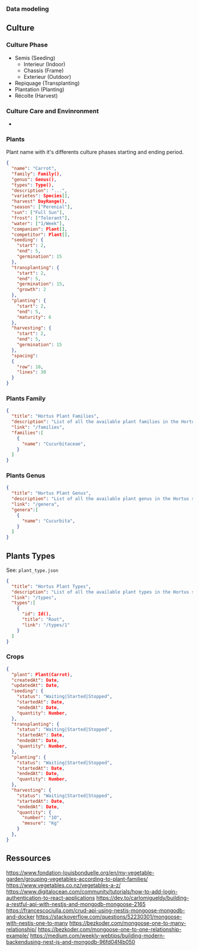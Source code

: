 ### Data modeling

## Culture

### Culture Phase

- Semis (Seeding)
  - Interieur (Indoor)
  - Chassis (Frame)
  - Exterieur (Outdoor)
- Repiquage (Transplanting)
- Plantation (Planting)
- Récolte (Harvest)

### Culture Care and Envinronment

- 

### Plants

Plant name with it's differents culture phases starting and ending period.

```json
{
  "name": "Carrot",
  "family": Family(),
  "genus": Genus(),
  "types": Type(),
  "description": "...",
  "varietes": Species[],
  "harvest" DayRange(),
  "season": ["Perenial"],
  "sun": ["Full Sun"],
  "frost": ["Tolerant"],
  "water": ["1/Week"],
  "companion": Plant[],
  "competitor": Plant[],
  "seeding": {
    "start": 2,
    "end": 5,
    "germination": 15
  },
  "transplanting": {
    "start": 2,
    "end": 5,
    "germination": 15,
    "growth": 2
  },
  "planting": {
    "start": 2,
    "end": 5,
    "maturity": 6
  },
  "harvesting": {
    "start": 2,
    "end": 5,
    "germination": 15
  },
  "spacing": 
  {
    "row": 10,
    "lines": 30
  }
}
```

### Plants Family

```json
{
  "title": "Hortus Plant Families",
  "description": "List of all the available plant families in the Hortus system",
  "link": "/families",
  "families":[
    {
      "name": "Cucurbitaceae",
    }
  ]
}
```
### Plants Genus

```json
{
  "title": "Hortus Plant Genus",
  "description": "List of all the available plant genus in the Hortus system",
  "link": "/genera",
  "genera":[
    {
      "name": "Cucurbita",
    }
  ]
}
```

## Plants Types

See: `plant_type.json`

```json
{
  "title": "Hortus Plant Types",
  "description": "List of all the available plant types in the Hortus system",
  "link": "/types",
  "types":[
    {
      "id": Id(),
      "title": "Root",
      "link": "/types/1"
    }
  ]
}
```

### Crops

```json
{
  "plant": Plant(Carrot),
  "createdAt": Date,
  "updatedAt": Date,
  "seeding": {
    "status": "Waiting|Started|Stopped",
    "startedAt": Date,
    "endedAt": Date,
    "quantity": Number,
  },
  "transplanting": {
    "status": "Waiting|Started|Stopped",
    "startedAt": Date,
    "endedAt": Date,
    "quantity": Number,
  },
  "planting": {
    "status": "Waiting|Started|Stopped",
    "startedAt": Date,
    "endedAt": Date,
    "quantity": Number,
  },
  "harvesting": {
    "status": "Waiting|Started|Stopped",
    "startedAt": Date,
    "endedAt": Date,
    "quantity": { 
      "number": "1O",
      "mesure": "Kg"
    }
  },
}
```

## Ressources

https://www.fondation-louisbonduelle.org/en/my-vegetable-garden/grouping-vegetables-according-to-plant-families/
https://www.vegetables.co.nz/vegetables-a-z/
https://www.digitalocean.com/community/tutorials/how-to-add-login-authentication-to-react-applications
https://dev.to/carlomigueldy/building-a-restful-api-with-nestjs-and-mongodb-mongoose-2165
https://francescociulla.com/crud-api-using-nestjs-mongoose-mongodb-and-docker
https://stackoverflow.com/questions/52230301/mongoose-with-nestjs-one-to-many
https://bezkoder.com/mongoose-one-to-many-relationship/
https://bezkoder.com/mongoose-one-to-one-relationship-example/
https://medium.com/weekly-webtips/building-modern-backendusing-nest-js-and-mongodb-96fd04f4b050